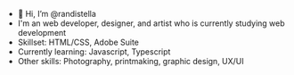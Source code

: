 - 👋 Hi, I’m @randistella
- I'm an web developer, designer, and artist who is currently studying web development
- Skillset: HTML/CSS, Adobe Suite
- Currently learning: Javascript, Typescript
- Other skills: Photography, printmaking, graphic design, UX/UI

